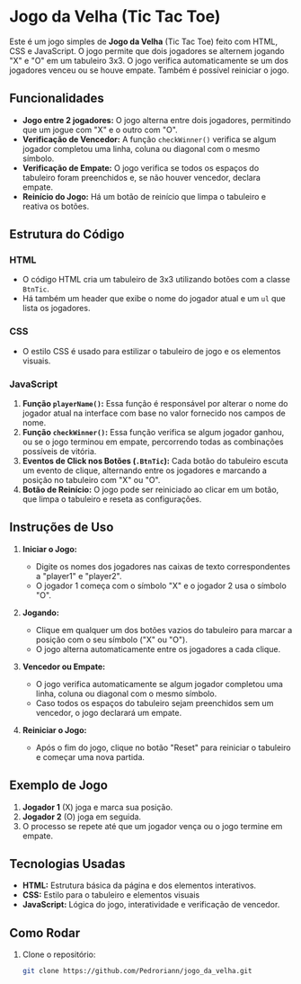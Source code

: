 # Jogo da Velha (Tic Tac Toe)

Este é um jogo simples de **Jogo da Velha** (Tic Tac Toe) feito com HTML, CSS e JavaScript. O jogo permite que dois jogadores se alternem jogando "X" e "O" em um tabuleiro 3x3. O jogo verifica automaticamente se um dos jogadores venceu ou se houve empate. Também é possível reiniciar o jogo.

## Funcionalidades

- **Jogo entre 2 jogadores:** O jogo alterna entre dois jogadores, permitindo que um jogue com "X" e o outro com "O".
- **Verificação de Vencedor:** A função `checkWinner()` verifica se algum jogador completou uma linha, coluna ou diagonal com o mesmo símbolo.
- **Verificação de Empate:** O jogo verifica se todos os espaços do tabuleiro foram preenchidos e, se não houver vencedor, declara empate.
- **Reinício do Jogo:** Há um botão de reinício que limpa o tabuleiro e reativa os botões.

## Estrutura do Código

### HTML

- O código HTML cria um tabuleiro de 3x3 utilizando botões com a classe `BtnTic`.
- Há também um header que exibe o nome do jogador atual e um `ul` que lista os jogadores.

### CSS

- O estilo CSS é usado para estilizar o tabuleiro de jogo e os elementos visuais.

### JavaScript

1. **Função `playerName()`:** Essa função é responsável por alterar o nome do jogador atual na interface com base no valor fornecido nos campos de nome.
2. **Função `checkWinner()`:** Essa função verifica se algum jogador ganhou, ou se o jogo terminou em empate, percorrendo todas as combinações possíveis de vitória.
3. **Eventos de Click nos Botões (`.BtnTic`):** Cada botão do tabuleiro escuta um evento de clique, alternando entre os jogadores e marcando a posição no tabuleiro com "X" ou "O".
4. **Botão de Reinício:** O jogo pode ser reiniciado ao clicar em um botão, que limpa o tabuleiro e reseta as configurações.

## Instruções de Uso

1. **Iniciar o Jogo:**
   - Digite os nomes dos jogadores nas caixas de texto correspondentes a "player1" e "player2".
   - O jogador 1 começa com o símbolo "X" e o jogador 2 usa o símbolo "O".

2. **Jogando:**
   - Clique em qualquer um dos botões vazios do tabuleiro para marcar a posição com o seu símbolo ("X" ou "O").
   - O jogo alterna automaticamente entre os jogadores a cada clique.

3. **Vencedor ou Empate:**
   - O jogo verifica automaticamente se algum jogador completou uma linha, coluna ou diagonal com o mesmo símbolo.
   - Caso todos os espaços do tabuleiro sejam preenchidos sem um vencedor, o jogo declarará um empate.

4. **Reiniciar o Jogo:**
   - Após o fim do jogo, clique no botão "Reset" para reiniciar o tabuleiro e começar uma nova partida.

## Exemplo de Jogo

1. **Jogador 1** (X) joga e marca sua posição.
2. **Jogador 2** (O) joga em seguida.
3. O processo se repete até que um jogador vença ou o jogo termine em empate.

## Tecnologias Usadas

- **HTML:** Estrutura básica da página e dos elementos interativos.
- **CSS:** Estilo para o tabuleiro e elementos visuais 
- **JavaScript:** Lógica do jogo, interatividade e verificação de vencedor.

## Como Rodar

1. Clone o repositório:
   ```bash
   git clone https://github.com/Pedroriann/jogo_da_velha.git
